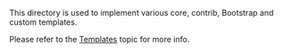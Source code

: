 This directory is used to implement various core, contrib, Bootstrap and custom templates.

Please refer to the [Templates](<!-- @url templates -->) topic for more info.
